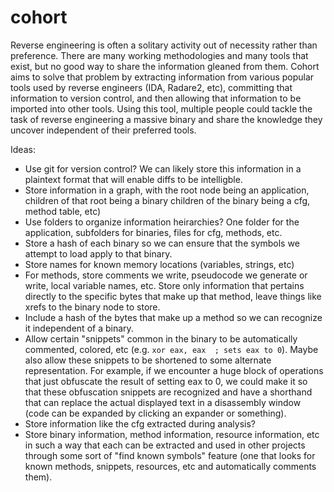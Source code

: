 # cohort
Reverse engineering is often a solitary activity out of necessity rather than preference.  There are many working methodologies and many tools that exist, but no good way to share the information gleaned from them.  Cohort aims to solve that problem by extracting information from various popular tools used by reverse engineers (IDA, Radare2, etc), committing that information to version control, and then allowing that information to be imported into other tools.  Using this tool, multiple people could tackle the task of reverse engineering a massive binary and share the knowledge they uncover independent of their preferred tools.

Ideas:
  * Use git for version control?  We can likely store this information in a plaintext format that will enable diffs to be intelligble.
  * Store information in a graph, with the root node being an application, children of that root being a binary children of the binary being a cfg, method table, etc)
  * Use folders to organize information heirarchies?  One folder for the application, subfolders for binaries, files for cfg, methods, etc.
  * Store a hash of each binary so we can ensure that the symbols we attempt to load apply to that binary.
  * Store names for known memory locations (variables, strings, etc)
  * For methods, store comments we write, pseudocode we generate or write, local variable names, etc.  Store only information that pertains directly to the specific bytes that make up that method, leave things like xrefs to the binary node to store.
  * Include a hash of the bytes that make up a method so we can recognize it independent of a binary.
  * Allow certain "snippets" common in the binary to be automatically commented, colored, etc (e.g. `xor eax, eax  ; sets eax to 0`).  Maybe also allow these snippets to be shortened to some alternate representation.  For example, if we encounter a huge block of operations that just obfuscate the result of setting eax to 0, we could make it so that these obfuscation snippets are recognized and have a shorthand that can replace the actual displayed text in a disassembly window (code can be expanded by clicking an expander or something).
  * Store information like the cfg extracted during analysis?
  * Store binary information, method information, resource information, etc in such a way that each can be extracted and used in other projects through some sort of "find known symbols" feature (one that looks for known methods, snippets, resources, etc and automatically comments them).
